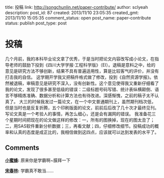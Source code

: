 title: 投稿
link: http://songchunlin.net/paper-contribute/
author: sclyeah
description: 
post_id: 87
created: 2013/11/10 23:05:35
created_gmt: 2013/11/10 15:05:35
comment_status: open
post_name: paper-contribute
status: publish
post_type: post

# 投稿

几个月前，我的本科毕业论文拿了优秀，于是当时把论文内容改写成小论文，在指导老师的鼓励下投到《四川大学学报·工程科学版》（EI）。退稿是意料之中，给的意见是研究方法不够创新，结果不具有普遍适用性，算是比较客气的评价，并没有打击我的自信。 这学期开学我又把稿件格式做了修改，投到《自然资源学报》。依然被退稿，审稿意见是研究不深入，没有创新性。这个意见使得我又重新仔细看了我的论文，发现了很多甚至低级的错误：二级标题号码写错、统计表纵横颠倒、语言不够精炼准确、数据分析和计算方法也有待改进。深感惭愧，之前的稿子太不认真了。 大三的时候我发过一篇论文，在一个中文普通期刊上，虽然期刊档次低，但是当时也是反复折腾，五个印刷版面的论文，前前后后改了几十次才最终见刊。写论文真是一个考验人的事情，再怎么细心，还是会有漏网的错误。 我准备花三个星期时间把现在的论文做这样的修改：一，所有的图换掉，现在的图太丑了；二，用SAS软件重新分析数据；三，再看文献；四，仔细修改细节。投稿成功的概率和认真的态度是成正比的，我相信做到这四点，应该就可以达到发表的水平了。

## Comments

**[小蜜蜂](#20 "2013-11-24 21:25:46"):** 原来你是学霸啊~膜拜一下

**[宋春林](#32 "2013-11-24 23:03:13"):** 学霸真不敢当……

